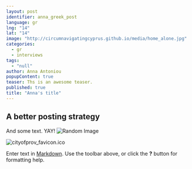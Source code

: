```yaml
---
layout: post
identifier: anna_greek_post
language: gr
lng: "14"
lat: "14"
image: "http://circumnavigatingcyprus.github.io/media/home_alone.jpg"
categories: 
  - gr
  - interviews
tags: 
  - "null"
author: Anna Antoniou
popupContent: true
teaser: Ths is an awesome teaser.
published: true
title: "Anna's title"
---
```



## A better posting strategy

And some text. YAY!
![Random Image](http://www.sabc2.co.za/sabc/wcm/connect/c2a9d819-f4d3-41b5-b756-d1fe423b7790/MornLive_700.jpg?MOD=AJPERES&CACHEID=c2a9d819-f4d3-41b5-b756-d1fe423b7790)

![cityofprov_favicon.ico]({{site.baseurl}}/media/cityofprov_favicon.ico)

Enter text in [Markdown](http://daringfireball.net/projects/markdown/). Use the toolbar above, or click the **?** button for formatting help.
